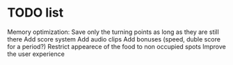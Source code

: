 # TODO list
Memory optimization: Save only the turning points as long as they are still there
Add score system
Add audio clips
Add bonuses (speed, duble score for a period?)
Restrict appearece of the food to non occupied spots
Improve the user experience